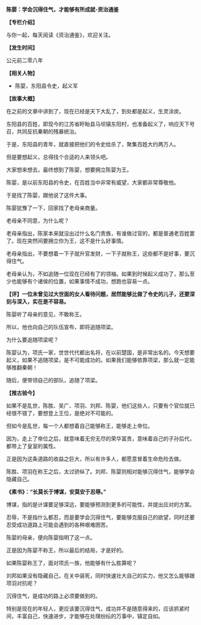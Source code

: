 **陈婴：学会沉得住气，才能够有所成就-资治通鉴**

**【专栏介绍】**

与你一起，每天阅读《资治通鉴》，欢迎关注。

**【发生时间】**

公元前二零八年

**【相关人物】**

- 陈婴，东阳县令史，起义军

**【故事大概】**

在之前的文章中讲到了，现在已经是天下大乱了，到处都是起义，生灵涂炭。

东阳县的百姓，即现今的江苏省盱眙县马坝镇东阳村，也准备起义了，响应天下号召，共同反抗秦朝的残暴统治。

于是，东阳县的青年，就直接把他们的令史给杀了，聚集百姓大约两万人。

但是要想起义，总得找个合适的人来领头吧。

大家想来想去，最终想到了陈婴，想要拥立陈婴为王。

陈婴，是以前东阳县的令史，在百姓当中非常有威望，大家都非常尊敬他。

于是找了陈婴，跟他说了这件大事。

陈婴犹豫了一下，回家找了老母亲商量。

老母亲不同意，为什么呢？

老母亲指出，陈家本来就没出过什么名门贵族，有谁做过官的，都是普通老百姓罢了。现在突然间要拥立你为王，这不是什么好事情。

老母亲指出，不要想着一下子就升官发财，一下子就称王，这些都不是好事，要沉得住气。

老母亲认为，不如追随一位现在已经有了的领袖。如果到时候起义成功了，那么至少也能够有个诸侯的位置，如果事情不成功，想跑也容易一点。

**【评】一位未曾见过大世面的女人看待问题，居然能够比做了令史的儿子，还要深刻与深入，实在是不容易。**

陈婴听了母亲的意见，不敢称王。

所以，他也向自己的队伍宣布，即将追随项梁。

为什么要追随项梁呢？

陈婴认为，项氏一家，世世代代都出名将，在以前楚国，是非常出名的。今天想要起义，如果不追随项梁，是不可能成功的。如果我们能够依靠项梁，那么就一定能够推翻秦朝！

随后，便带领自己的部队，追随了项梁。

**【推古验今】**

如果不是乱世，陈胜、吴广、项羽、刘邦、陈婴，他们这些人，只要有个官位就已经很不错了，要想登上王位，是绝对不可能的。

但如今是乱世，每一个人都想着自己能够称王，能够走上帝位。

因为，走上了帝位之后，就意味着无穷无尽的荣华富贵，意味着自己的子孙后代，都带上了皇室的属性。

正是因为这条道路的收益之巨大，所以有许多人，都愿意冒着生命危险去做。

陈胜、项羽在称王之后，太过骄纵了。刘邦、陈婴则相对能够沉得住气，能够学会隐藏自己。

**《素书》：“长莫长于博谋，安莫安于忍辱。”**

博谋，指的是计谋要足够深远，要能够预测到更多的可能性，并提出应对的方案。

忍辱，不是指什么都忍，而是要学会沉得住气，要能够克服自己的欲望，同时还要忍受成功道路上可能会遇到的各种艰难困苦。

陈婴的母亲，便向陈婴指明了这一点。

正是因为陈婴不称王，所以最后的结局，才是好的。

如果陈婴称王了，面对项氏一族，他能够有什么胜算呢？

刘邦如果没有隐藏自己，在关中装死，同时快速壮大自己的实力，他又怎么能够跟项羽对抗呢？

沉得住气，是成功的路上必须要做到的。

特别是现在的年轻人，更应该要沉得住气，成功并不是随意得来的，应该抓紧时间，丰富自己，快速进步，才能够在处理纷纭的万事中，镇定自如。